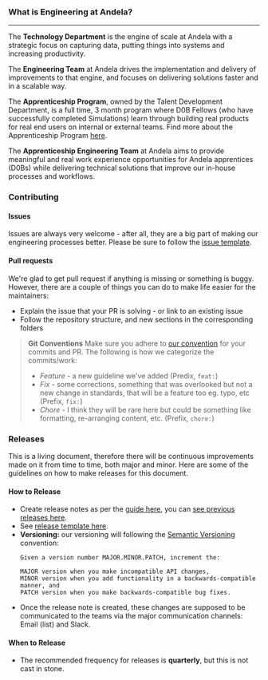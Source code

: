 ### What is Engineering at Andela?
***
The **Technology Department** is the engine of scale at Andela with a strategic focus on capturing data, putting things into systems and increasing productivity.

The **Engineering Team** at Andela drives the implementation and delivery of improvements to that engine, and focuses on delivering solutions faster and in a scalable way.

The **Apprenticeship Program**, owned by the Talent Development Department, is a full time, 3 month program where D0B Fellows (who have successfully completed Simulations) learn through building real products for real end users on internal or external teams. Find more about the Apprenticeship Program [here](https://github.com/andela/learning/tree/Apprenticeship-Advancement/Apprenticeships).

The **Apprenticeship Engineering Team** at Andela aims to provide meaningful and real work experience opportunities for Andela apprentices (D0Bs) while delivering technical solutions that improve our in-house processes and workflows.

### Contributing

#### Issues
Issues are always very welcome - after all, they are a big part of making our engineering processes better. Please be sure to follow the [issue template](https://github.com/andela/engineering-playbook/issues/new).

#### Pull requests
We're glad to get pull request if anything is missing or something is buggy. However, there are a couple of things you can do to make life easier for the maintainers:

- Explain the issue that your PR is solving - or link to an existing issue
- Follow the repository structure, and new sections in the corresponding folders

>**Git Conventions**
>Make sure you adhere to [our convention](https://github.com/andela/engineering-playbook/tree/master/5.%20Developing/Conventions#commit-message) for your commits and PR.
>The following is how we categorize the commits/work:
>
> - _Feature_ - a new guideline we've added (Predix, `feat:`)
> - _Fix_ - some corrections, something that was overlooked but not a new change in standards, that will be a feature too eg. typo, etc (Prefix, `fix:`)
> - _Chore_ - I think they will be rare here but could be something like formatting, re-arranging content, etc. (Prefix, `chore:`)

### Releases

This is a living document, therefore there will be continuous improvements made on it from time to time, both major and minor. Here are some of the guidelines on how to make releases for this document.

#### How to Release

- Create release notes as per the [guide here](https://help.github.com/articles/creating-releases/), you can [see previous releases here](https://github.com/andela/engineering-playbook/releases).
- See [release template here](.github/RELEASE_TEMPLATE.md).
- **Versioning:** our versioning will following the [Semantic Versioning](http://semver.org) convention:
  ```
  Given a version number MAJOR.MINOR.PATCH, increment the:

  MAJOR version when you make incompatible API changes,
  MINOR version when you add functionality in a backwards-compatible manner, and
  PATCH version when you make backwards-compatible bug fixes.
  ```
- Once the release note is created, these changes are supposed to be communicated to the teams via the major communication channels: Email (list) and Slack.

#### When to Release

- The recommended frequency for releases is **quarterly**, but this is not cast in stone.
